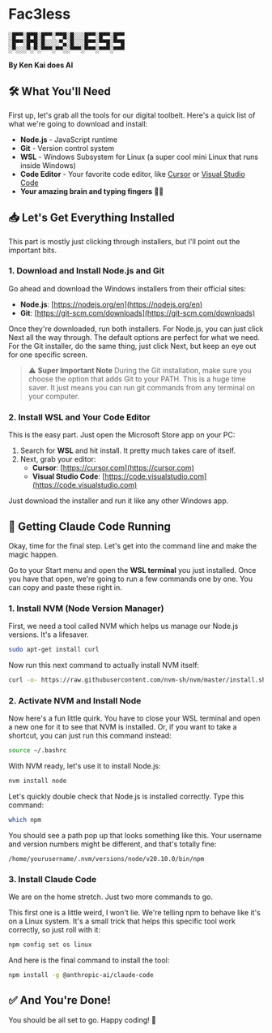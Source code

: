 # Fac3less

```
░█▀▀░█▀█░█▀▀░▀▀█░█░░░█▀▀░█▀▀░█▀▀
░█▀▀░█▀█░█░░░░▀▄░█░░░█▀▀░▀▀█░▀▀█
░▀░░░▀░▀░▀▀▀░▀▀░░▀▀▀░▀▀▀░▀▀▀░▀▀▀
```

**By Ken Kai does AI**

## 🛠️ What You'll Need

First up, let's grab all the tools for our digital toolbelt. Here's a quick list of what we're going to download and install:

- **Node.js** - JavaScript runtime
- **Git** - Version control system
- **WSL** - Windows Subsystem for Linux (a super cool mini Linux that runs inside Windows)
- **Code Editor** - Your favorite code editor, like [Cursor](https://cursor.com) or [Visual Studio Code](https://code.visualstudio.com)
- **Your amazing brain and typing fingers** 🧠✨

## 📥 Let's Get Everything Installed

This part is mostly just clicking through installers, but I'll point out the important bits.

### 1. Download and Install Node.js and Git

Go ahead and download the Windows installers from their official sites:

- **Node.js**: [https://nodejs.org/en](https://nodejs.org/en)
- **Git**: [https://git-scm.com/downloads](https://git-scm.com/downloads)

Once they're downloaded, run both installers. For Node.js, you can just click Next all the way through. The default options are perfect for what we need. For the Git installer, do the same thing, just click Next, but keep an eye out for one specific screen.

> ⚠️ **Super Important Note**
> During the Git installation, make sure you choose the option that adds Git to your PATH. This is a huge time saver. It just means you can run git commands from any terminal on your computer.

### 2. Install WSL and Your Code Editor

This is the easy part. Just open the Microsoft Store app on your PC:

1. Search for **WSL** and hit install. It pretty much takes care of itself.
2. Next, grab your editor:
   - **Cursor**: [https://cursor.com](https://cursor.com)
   - **Visual Studio Code**: [https://code.visualstudio.com](https://code.visualstudio.com)

Just download the installer and run it like any other Windows app.

## 🚀 Getting Claude Code Running

Okay, time for the final step. Let's get into the command line and make the magic happen.

Go to your Start menu and open the **WSL terminal** you just installed. Once you have that open, we're going to run a few commands one by one. You can copy and paste these right in.

### 1. Install NVM (Node Version Manager)

First, we need a tool called NVM which helps us manage our Node.js versions. It's a lifesaver.

```bash
sudo apt-get install curl
```

Now run this next command to actually install NVM itself:

```bash
curl -o- https://raw.githubusercontent.com/nvm-sh/nvm/master/install.sh | bash
```

### 2. Activate NVM and Install Node

Now here's a fun little quirk. You have to close your WSL terminal and open a new one for it to see that NVM is installed. Or, if you want to take a shortcut, you can just run this command instead:

```bash
source ~/.bashrc
```

With NVM ready, let's use it to install Node.js:

```bash
nvm install node
```

Let's quickly double check that Node.js is installed correctly. Type this command:

```bash
which npm
```

You should see a path pop up that looks something like this. Your username and version numbers might be different, and that's totally fine:

```
/home/yourusername/.nvm/versions/node/v20.10.0/bin/npm
```

### 3. Install Claude Code

We are on the home stretch. Just two more commands to go.

This first one is a little weird, I won't lie. We're telling npm to behave like it's on a Linux system. It's a small trick that helps this specific tool work correctly, so just roll with it:

```bash
npm config set os linux
```

And here is the final command to install the tool:

```bash
npm install -g @anthropic-ai/claude-code
```

## ✅ And You're Done!

You should be all set to go. Happy coding! 🎉
